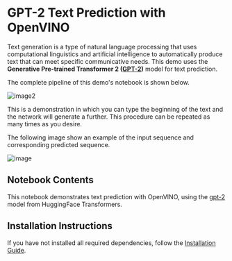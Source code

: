 # GPT-2 Text Prediction with OpenVINO
Text generation is a type of natural language processing that uses computational linguistics and artificial intelligence to automatically produce text that can meet specific communicative needs.
This demo uses the **Generative Pre-trained Transformer 2 ([GPT-2](https://github.com/openai/gpt-2/blob/master/model_card.md))** model for text prediction.

The complete pipeline of this demo's notebook is shown below.

![image2](https://user-images.githubusercontent.com/91228207/163990722-d2713ede-921e-4594-8b00-8b5c1a4d73b5.jpeg)

This is a demonstration in which you can type the beginning of the text and the network will generate a further. This procedure can be repeated as many times as you desire.

The following image show an example of the input sequence and corresponding predicted sequence.

![image](https://user-images.githubusercontent.com/91228207/185103977-54b1671a-f02c-4f4b-9722-5c4e8b119fc7.png)
## Notebook Contents

This notebook demonstrates text prediction with OpenVINO, using the [gpt-2](https://huggingface.co/gpt2) model from HuggingFace Transformers.

## Installation Instructions

If you have not installed all required dependencies, follow the [Installation Guide](../../README.md).
